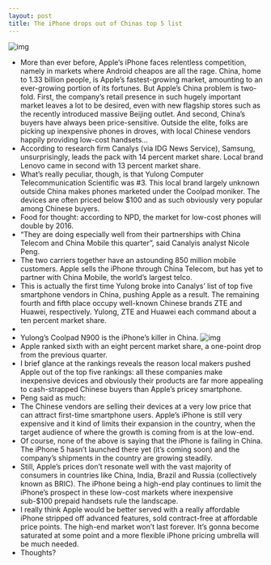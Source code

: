 ```yaml
---
layout: post
title: The iPhone drops out of Chinas top 5 list
---
```

![img](http://media.idownloadblog.com/wp-content/uploads/2012/01/iPhone-4-China.jpg)
* More than ever before, Apple’s iPhone faces relentless competition, namely in markets where Android cheapos are all the rage. China, home to 1.33 billion people, is Apple’s fastest-growing market, amounting to an ever-growing portion of its fortunes. But Apple’s China problem is two-fold. First, the company’s retail presence in such hugely important market leaves a lot to be desired, even with new flagship stores such as the recently introduced massive Beijing outlet. And second, China’s buyers have always been price-sensitive. Outside the elite, folks are picking up inexpensive phones in droves, with local Chinese vendors happily providing low-cost handsets…
* According to research firm Canalys (via IDG News Service), Samsung, unsurprisingly, leads the pack with 14 percent market share. Local brand Lenovo came in second with 13 percent market share.
* What’s really peculiar, though, is that Yulong Computer Telecommunication Scientific was #3. This local brand largely unknown outside China makes phones marketed under the Coolpad moniker. The devices are often priced below $100 and as such obviously very popular among Chinese buyers.
* Food for thought: according to NPD, the market for low-cost phones will double by 2016.
* “They are doing especially well from their partnerships with China Telecom and China Mobile this quarter”, said Canalyis analyst Nicole Peng.
* The two carriers together have an astounding 850 million mobile customers. Apple sells the iPhone through China Telecom, but has yet to partner with China Mobile, the world’s largest telco.
* This is actually the first time Yulong broke into Canalys’ list of top five smartphone vendors in China, pushing Apple as a result. The remaining fourth and fifth place occupy well-known Chinese brands ZTE and Huawei, respectively. Yulong, ZTE and Huawei each command about a ten percent market share.
*  
* Yulong’s Coolpad N900 is the iPhone’s killer in China.
![img](http://media.idownloadblog.com/wp-content/uploads/2012/11/Yulong-CoolPad-N900.jpg)
* Apple ranked sixth with an eight percent market share, a one-point drop from the previous quarter.
* I brief glance at the rankings reveals the reason local makers pushed Apple out of the top five rankings: all these companies make inexpensive devices and obviously their products are far more appealing to cash-strapped Chinese buyers than Apple’s pricey smartphone.
* Peng said as much:
* The Chinese vendors are selling their devices at a very low price that can attract first-time smartphone users. Apple’s iPhone is still very expensive and it kind of limits their expansion in the country, when the target audience of where the growth is coming from is at the low-end.
* Of course, none of the above is saying that the iPhone is failing in China. The iPhone 5 hasn’t launched there yet (it’s coming soon) and the company’s shipments in the country are growing steadily.
* Still, Apple’s prices don’t resonate well with the vast majority of consumers in countries like China, India, Brazil and Russia (collectively known as BRIC). The iPhone being a high-end play continues to limit the iPhone’s prospect in these low-cost markets where inexpensive sub-$100 prepaid handsets rule the landscape.
* I really think Apple would be better served with a really affordable iPhone stripped off advanced features, sold contract-free at affordable price points. The high-end market won’t last forever. It’s gonna become saturated at some point and a more flexible iPhone pricing umbrella will be much needed.
* Thoughts?

